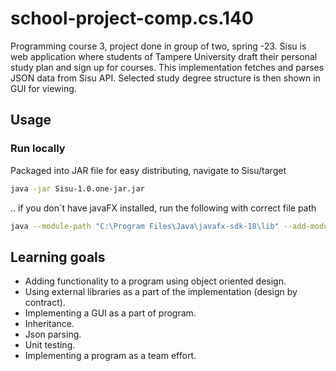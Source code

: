 # school-project-comp.cs.140
Programming course 3, project done in group of two, spring -23.
Sisu is web application where students of Tampere University draft their personal study plan and sign up for courses.
This implementation fetches and parses JSON data from Sisu API. Selected study degree structure is then shown in GUI for viewing. 

## Usage

### Run locally
Packaged into JAR file for easy distributing, navigate to Sisu/target
```sh
java -jar Sisu-1.0.one-jar.jar
```
.. if you don´t have javaFX installed, run the following with correct file path
```sh
java --module-path "C:\Program Files\Java\javafx-sdk-18\lib" --add-modules javafx.controls,javafx.fxml -jar Sisu-1.0.one-jar.jar
```

## Learning goals
- Adding functionality to a program using object oriented design.  
- Using external libraries as a part of the implementation (design by contract).  
- Implementing a GUI as a part of program.  
- Inheritance.  
- Json parsing.  
- Unit testing.  
- Implementing a program as a team effort.  
 


